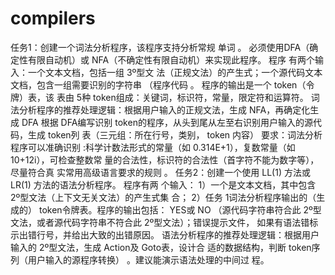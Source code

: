 # compilers
任务1：创建一个词法分析程序，该程序支持分析常规 单词 。
必须使用DFA（确定性有限自动机）或 NFA（不确定性有限自动机）来实现此程序。 程序
有两个输入：一个文本文档，包括一组 3º型文 法（正规文法）的产生式；一个源代码文本
文档，包含一组需要识别的字符串 （程序代码 。 程序的输出是一个 token（令牌）表，该
表由 5种 token组成：关键词，标识符，常量，限定符和运算符。
词法分析程序的推荐处理逻辑：根据用户输入的正规文法，生成
NFA，再确定化生成 DFA
根据 DFA编写识别 token的程序，从头到尾从左至右识别用户输入的源代码，生成 token列
表（三元组：所在行号，类别， token 内容）
要求：词法分析程序可以准确识别
:科学计数法形式的常量（如 0.314E+1），复数常量（如
10+12i），可检查整数常 量的合法性，标识符的合法性（首字符不能为数字等），尽量符合真
实常用高级语言要求的规则 。
任务2：创建一个使用 LL(1) 方法或 LR(1) 方法的语法分析程序。
程序有两
个输入： 1）一个是文本文档，其中包含 2º型文法（上下文无关文法）的产生式集
合； 2）任务 1词法分析程序输出的（生成的） token令牌表。程序的输出包括： YES或 NO
（源代码字符串符合此 2º型文法，或者源代码字符串不符合此 2º型文法）；错误提示文件，
如果有语法错标示出错行号，并给出大致的出错原因。
语法分析程序的推荐处理逻辑：根据用户输入的
2º型文法，生成 Action及 Goto表，设计合
适的数据结构，判断 token序列（用户输入的源程序转换） 。建议能演示语法处理的中间过
程。
